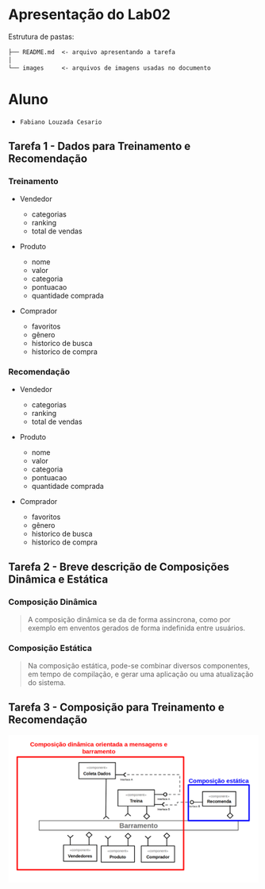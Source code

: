 # Apresentação do Lab02

Estrutura de pastas:

~~~
├── README.md  <- arquivo apresentando a tarefa
│
└── images     <- arquivos de imagens usadas no documento
~~~

# Aluno
* `Fabiano Louzada Cesario`

## Tarefa 1 - Dados para Treinamento e Recomendação

### Treinamento
* Vendedor
  * categorias
  * ranking
  * total de vendas
  
* Produto
  * nome
  * valor
  * categoria
  * pontuacao
  * quantidade comprada

* Comprador
  * favoritos
  * gênero 
  * historico de busca
  * historico de compra


### Recomendação
* Vendedor
  * categorias
  * ranking
  * total de vendas
  
* Produto
  * nome
  * valor
  * categoria
  * pontuacao
  * quantidade comprada

* Comprador
  * favoritos
  * gênero 
  * historico de busca
  * historico de compra


## Tarefa 2 - Breve descrição de Composições Dinâmica e Estática


### Composição Dinâmica

> A composição dinâmica se da de forma assincrona, como por exemplo em enventos gerados de forma indefinida entre usuários. 

### Composição Estática

> Na composição estática, pode-se combinar diversos componentes, em tempo de compilação, e gerar uma aplicação ou uma atualização do sistema.

## Tarefa 3 - Composição para Treinamento e Recomendação

![Diagrama Eventos](images/recomendation-composition.png)
